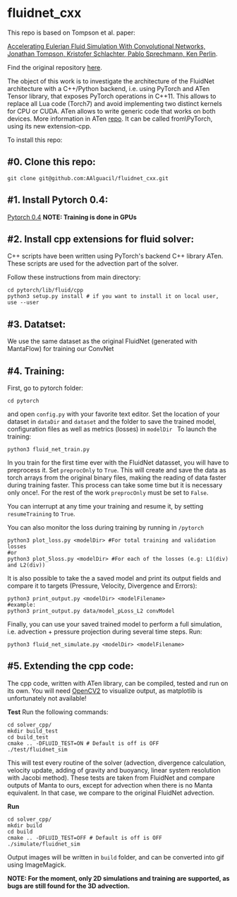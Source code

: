 fluidnet_cxx
============

This repo is based on Tompson et al. paper:

[Accelerating Eulerian Fluid Simulation With Convolutional Networks, Jonathan Tompson, Kristofer Schlachter, Pablo Sprechmann, Ken Perlin](http://cims.nyu.edu/~schlacht/CNNFluids.htm).

Find the original repository [here](https://github.com/google/FluidNet).

The object of this work is to investigate the architecture of the FluidNet architecture with a C++/Python backend, i.e. using PyTorch and ATen Tensor library, that exposes PyTorch operations in C++11. This allows to replace all Lua code (Torch7) and avoid implementing two distinct kernels for CPU or CUDA.
ATen allows to write generic code that works on both devices.
More information in ATen [repo](https://github.com/zdevito/ATen). It can be called from\PyTorch, using its new extension-cpp.

To install this repo:

#0. Clone this repo:
---------------

```
git clone git@github.com:AAlguacil/fluidnet_cxx.git
```

#1. Install Pytorch 0.4:
---------------

[Pytorch 0.4](https://pytorch.org/)
__NOTE: Training is done in GPUs__

#2. Install cpp extensions for fluid solver:
---------------

C++ scripts have been written using PyTorch's backend C++ library ATen.
These scripts are used for the advection part of the solver.

Follow these instructions from main directory:
```
cd pytorch/lib/fluid/cpp
python3 setup.py install # if you want to install it on local user, use --user
```

#3. Datatset:
---------------
We use the same dataset as the original FluidNet (generated with MantaFlow) for training
our ConvNet

#4. Training:
---------------
First, go to pytorch folder: 
```
cd pytorch
```
and open ```config.py``` with your favorite text editor.
Set the location of your dataset in ```dataDir``` and ```dataset``` and the folder to 
save the trained model, configuration files as well as metrics (losses) in ```modelDir ```
To launch the training:
```
python3 fluid_net_train.py
```

In you train for the first time ever with the FluidNet datasset, you will have to preprocess it.
Set ```preprocOnly``` to ```True```.
This will create and save the data as torch arrays from the original binary files,
making the reading of data faster during training faster.
This process can take some time but it is necessary only once!.
For the rest of the work  ```preprocOnly``` must be set to ```False```.

You can interrupt at any time your training and resume it, by setting ```resumeTraining```
to ```True```.

You can also monitor the loss during training by running in ```/pytorch```

```
python3 plot_loss.py <modelDir> #For total training and validation losses
#or
python3 plot_5loss.py <modelDir> #For each of the losses (e.g: L1(div) and L2(div))
```

It is also possible to take the a saved model and print its output fields and
compare it to targets (Pressure, Velocity, Divergence and Errors):
```
python3 print_output.py <modelDir> <modelFilename>
#example:
python3 print_output.py data/model_pLoss_L2 convModel
```

Finally, you can use your saved trained model to perform a full simulation, i.e. 
advection + pressure projection during several time steps. Run:
```
python3 fluid_net_simulate.py <modelDir> <modelFilename>
```

#5. Extending the cpp code:
---------------

The cpp code, written with ATen library, can be compiled, tested and run on its own.
You will need [OpenCV2](https://opencv.org/opencv-2-4-8.html) to visualize output, as matplotlib is unfortunately not available!

**Test**
Run the following commands:
```
cd solver_cpp/
mkdir build_test
cd build_test
cmake .. -DFLUID_TEST=ON # Default is off is OFF
./test/fluidnet_sim
```
This will test every routine of the solver (advection, divergence calculation, velocity
update, adding of gravity and buoyancy, linear system resolution with Jacobi method).
These tests are taken from FluidNet and compare outputs of Manta to ours, except for 
advection when there is no Manta equivalent. In that case, we compare to the original
FluidNet advection.

**Run**
```
cd solver_cpp/
mkdir build
cd build
cmake .. -DFLUID_TEST=OFF # Default is off is OFF
./simulate/fluidnet_sim
```
Output images will be written in ```build``` folder, and can be converted into gif using
ImageMagick.

**NOTE: For the moment, only 2D simulations and training are supported, as bugs are still
found for the 3D advection.**



